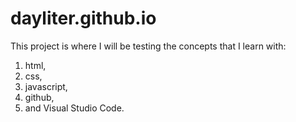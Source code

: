 # dayliter.github.io
This project is where I will be testing the concepts that I learn with: 
<ol>
  <li>html,</li> 
  <li>css,</li> 
  <li>javascript,</li>
  <li>github,</li>
  <li>and Visual Studio Code.</li>
 </ol>
